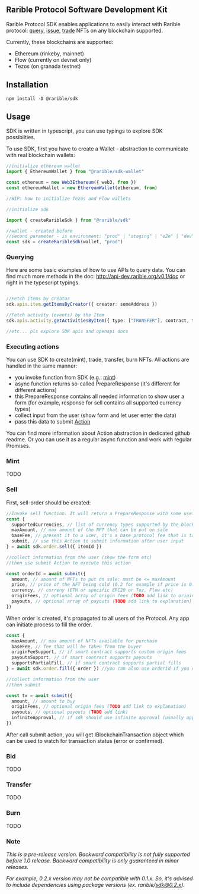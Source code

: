 ## Rarible Protocol Software Development Kit

Rarible Protocol SDK enables applications to easily interact with Rarible protocol: [query](#querying), [issue](#mint), [trade](#sell) NFTs on any blockchain supported.

Currently, these blockchains are supported:
- Ethereum (rinkeby, mainnet)
- Flow (currently on devnet only)
- Tezos (on granada testnet)

## Installation
```angular2html
npm install -D @rarible/sdk
```
## Usage

SDK is written in typescript, you can use typings to explore SDK possibilties.

To use SDK, first you have to create a Wallet - abstraction to communicate with real blockchain wallets:

```ts
//initialize ethereum wallet
import { EthereumWallet } from "@rarible/sdk-wallet"

const ethereum = new Web3Ethereum({ web3, from })
const ethereumWallet = new EthereumWallet(ethereum, from) 
```

```ts
//WIP: how to initialize Tezos and Flow wallets
```

```ts
//initialize sdk

import { createRaribleSdk } from "@rarible/sdk"

//wallet - created before
//second parameter - is environment: "prod" | "staging" | "e2e" | "dev"
const sdk = createRaribleSdk(wallet, "prod")
```

### Querying

Here are some basic examples of how to use APIs to query data. You can find much more methods in the doc: http://api-dev.rarible.org/v0.1/doc or right in the typescript typings. 

```ts

//Fetch items by creator
sdk.apis.item.getItemsByCreator({ creator: someAddress })

//Fetch activity (events) by the Item
sdk.apis.activity.getActivitiesByItem({ type: ["TRANSFER"], contract, tokenId })

//etc... pls explore SDK apis and openapi docs
```

### Executing actions

You can use SDK to create(mint), trade, transfer, burn NFTs. All actions are handled in the same manner:
- you invoke function from SDK (e.g.: [mint](#creating-nfts-minting))
- async function returns so-called PrepareResponse (it's different for different actions)
- this PrepareResponse contains all needed information to show user a form (for example, response for sell contains all supported currency types)
- collect input from the user (show form and let user enter the data)
- pass this data to submit [Action](https://github.com/rarible/ts-common/packages/action)

You can find more information about Action abstraction in dedicated github readme. Or you can use it as a regular async function and work with regular Promises.

### Mint

TODO

### Sell

First, sell-order should be created:

```ts
//Invoke sell function. It will return a PrepareResponse with some useful information 
const { 
  supportedCurrencies, // list of currency types supported by the blockchain (ETH, ERC20 etc.)
  maxAmount, // max amount of the NFT that can be put on sale
  baseFee, // present it to a user, it's a base protocol fee that is taken on the trade
  submit, // use this Action to submit information after user input
} = await sdk.order.sell({ itemId })

//collect information from the user (show the form etc)
//then use submit Action to execute this action

const orderId = await submit({
  amount, // amount of NFTs to put on sale: must be <= maxAmount
  price, // price of the NFT being sold (0.2 for example if price is 0.2 ETH)
  currency, // curreny (ETH or specific ERC20 or Tez, Flow etc)
  originFees, // optional array of origin fees (TODO add link to origin fees explanation)
  payouts, // optional array of payouts (TODO add link to explanation)
})
```

When order is created, it's propagated to all users of the Protocol.
Any app can initiate process to fill the order.

```ts
const {
  maxAmount, // max amount of NFTs available for purchase
  baseFee, // fee that will be taken from the buyer
  originFeeSupport, // if smart contract supports custom origin fees
  payoutsSupport, // if smart contract supports payouts
  supportsPartialFill, // if smart contract supports partial fills 
} = await sdk.order.fill({ order }) //you can also use orderId if you don't have order

//collect information from the user 
//then submit

const tx = await submit({
  amount, // amount to buy
  originFees, // optional origin fees (TODO add link to explanation)
  payouts, // optional payouts (TODO add link)
  infiniteApproval, // if sdk should use infinite approval (usually applicable for ERC-20)
})
```

After call submit action, you will get IBlockchainTransaction object which can be used to watch for transaction status (error or confirmed).


### Bid

TODO

### Transfer

TODO

### Burn

TODO

### Note

*This is a pre-release version. Backward compatibility is not fully supported before 1.0 release. Backward compatibility is only guaranteed in minor releases.*

*For example, 0.2.x version may not be compatible with 0.1.x. So, it's advised to include dependencies using package versions (ex. rarible/sdk@0.2.x).*